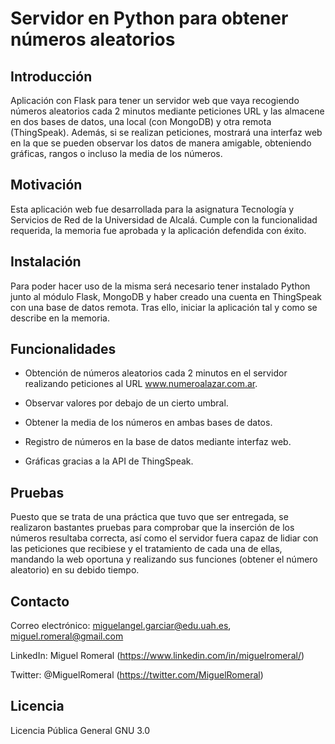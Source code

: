 # Servidor en Python para obtener números aleatorios

## Introducción

Aplicación con Flask para tener un servidor web que vaya recogiendo números aleatorios cada 2 minutos mediante peticiones URL y las almacene en dos bases de datos, una local (con MongoDB) y otra remota (ThingSpeak). Además, si se realizan peticiones, mostrará una interfaz web en la que se pueden observar los datos de manera amigable, obteniendo gráficas, rangos o incluso la media de los números.

## Motivación

Esta aplicación web fue desarrollada para la asignatura Tecnología y Servicios de Red de la Universidad de Alcalá. Cumple con la funcionalidad requerida, la memoria fue aprobada y la aplicación defendida con éxito.

## Instalación

Para poder hacer uso de la misma será necesario tener instalado Python junto al módulo Flask, MongoDB y haber creado una cuenta en ThingSpeak con una base de datos remota. Tras ello, iniciar la aplicación tal y como se describe en la memoria.

## Funcionalidades

* Obtención de números aleatorios cada 2 minutos en el servidor realizando peticiones al URL www.numeroalazar.com.ar.

* Observar valores por debajo de un cierto umbral.

* Obtener la media de los números en ambas bases de datos.

* Registro de números en la base de datos mediante interfaz web.

* Gráficas gracias a la API de ThingSpeak.

## Pruebas

Puesto que se trata de una práctica que tuvo que ser entregada, se realizaron bastantes pruebas para comprobar que la inserción de los números resultaba correcta, así como el servidor fuera capaz de lidiar con las peticiones que recibiese y el tratamiento de cada una de ellas, mandando la web oportuna y realizando sus funciones (obtener el número aleatorio) en su debido tiempo.

## Contacto

Correo electrónico: miguelangel.garciar@edu.uah.es, miguel.romeral@gmail.com

LinkedIn: Miguel Romeral (https://www.linkedin.com/in/miguelromeral/)

Twitter: @MiguelRomeral (https://twitter.com/MiguelRomeral)

## Licencia

Licencia Pública General GNU 3.0
